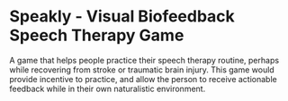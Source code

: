 # Speakly - Visual Biofeedback Speech Therapy Game
A game that helps people practice their speech therapy routine, perhaps while recovering from stroke or traumatic brain injury. This game would provide incentive to practice, and allow the person to receive actionable feedback while in their own naturalistic environment.

